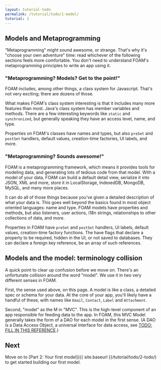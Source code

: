 ```yaml
---
layout: tutorial-todo
permalink: /tutorial/todo/1-model/
tutorial: 1
---
```


## Models and Metaprogramming

"Metaprogramming" might sound awesome, or strange. That's why it's "choose your
own adventure" time: read whichever of the following sections feels more
comfortable. You don't need to understand FOAM's metaprogramming principles to
write an app using it.

### "Metaprogramming? Models? Get to the point!"

FOAM includes, among other things, a class system for Javascript. That's not
very exciting; there are dozens of those.

What makes FOAM's class system interesting is that it includes many more
features than most. Java's class system has member variables and methods. There
are a few interesting keywords like `static` and `synchronized`, but generally
speaking they have an access level, name, and type.

Properties on FOAM's classes have names and types, but also `preSet` and
`postSet` handlers, default values, creation-time factories, UI labels, and
more.

### "Metaprogramming? Sounds awesome!"

FOAM is a metaprogramming framework, which means it provides tools for modeling
data, and generating lots of tedious code from that model. With a model of your
data, FOAM can build a default detail view, serialize it into JSON, XML and
more, store it in LocalStorage, IndexedDB, MongoDB, MySQL, and many more places.

It can do all of those things because you've given a detailed description of
what your data is. This goes well beyond the basics found in most object
oriented languages: name and type. FOAM models have properties and methods, but
also listeners, user actions, i18n strings, relationships to other collections
of data, and more.

Properties in FOAM have `preSet` and `postSet` handlers, UI labels, default
values, creation-time factory functions. The have flags that declare a property
to be required, hidden in the UI, or not saved to databases. They can declare a
foreign key reference, be an array of such references.


## Models and the model: terminology collision

A quick point to clear up confusion before we move on. There's an unfortunate
collision around the word "model". We use it in two very different senses in
FOAM.

First, the sense used above, on this page. A model is like a class, a detailed spec or
schema for your data. At the core of your app, you'll likely have a handful of
these, with names like `Email`, `Contact`, `Label` and `Attachment`.

Second, "model" as the M in "MVC". This is the high-level component of an app
responsible for feeding data to the app. In FOAM, this MVC Model generally takes
the form of a DAO for each model in the first sense. (A DAO is a Data Access
Object, a universal interface for data access, see [TODO: FILL IN THIS REFERENCE]().)

## Next

Move on to [Part 2: Your first model]({{ site.baseurl }}/tutorial/todo/2-todo/) to get
started building our first model.

